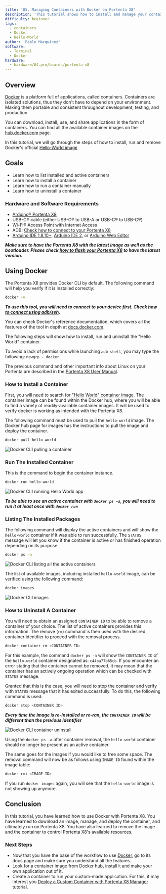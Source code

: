 ```yaml
---
title: '05. Managing Containers with Docker on Portenta X8'
description: 'This tutorial shows how to install and manage your containers using Docker.'
difficulty: beginner
tags:
  - containers
  - Docker
  - Hello-World
author: 'Pablo Marquínez'
software:
  - Terminal
  - Docker
hardware:
  - hardware/04.pro/boards/portenta-x8
---
```


## Overview

[Docker](http://docker.com) is a platform full of applications, called containers. Containers are isolated solutions, thus they don't have to depend on your environment. Making them portable and consistent throughout development, testing, and production.

You can download, install, use, and share applications in the form of containers. You can find all the available container images on the [hub.docker.com](https://hub.docker.com) page.

In this tutorial, we will go through the steps of how to install, run and remove Docker's official [Hello-World image](https://hub.docker.com/_/hello-world)

## Goals

- Learn how to list installed and active containers
- Learn how to install a container
- Learn how to run a container manually
- Learn how to uninstall a container

### Hardware and Software Requirements

- [Arduino® Portenta X8](https://store.arduino.cc/products/portenta-x8)
- USB-C® cable (either USB-C® to USB-A or USB-C® to USB-C®)
- Wi-Fi® Access Point with Internet Access
- ADB: [Check how to connect to your Portenta X8](https://docs.arduino.cc/tutorials/portenta-x8/user-manual#out-of-the-box-experience)
- [Arduino IDE 1.8.10+](https://www.arduino.cc/en/software), [Arduino IDE 2](https://www.arduino.cc/en/software), or [Arduino Web Editor](https://create.arduino.cc/editor)

***Make sure to have the Portenta X8 with the latest image as well as the bootloader. Please check [how to flash your Portenta X8](/tutorials/portenta-x8/image-flashing) to have the latest version.***

## Using Docker

The Portenta X8 provides Docker CLI by default. The following command will help you verify if it is installed correctly:

```bash
docker -v
```

***To use this tool, you will need to connect to your device first. Check [how to connect using adb/ssh](https://docs.arduino.cc/tutorials/portenta-x8/user-manual#out-of-the-box-experience).***

You can check Docker's reference documentation, which covers all the features of the tool in depth at [docs.docker.com](https://docs.docker.com/).

The following steps will show how to install, run and uninstall the "Hello World" container.

To avoid a lack of permissions while launching ```adb shell```, you may type the following: ```newgrp - docker```.

The previous command and other important info about Linux on your Portenta are described in the [Portenta X8 User Manual](https://docs.arduino.cc/tutorials/portenta-x8/user-manual#working-with-linux).

### How to Install a Container

First, you will need to search for ["Hello World" container image](https://hub.docker.com/_/hello-world). The container image can be found within the Docker hub, where you will be able to find a variety of readily-available container images. It will be used to verify docker is working as intended with the Portenta X8.

The following command must be used to pull the `hello-world` image. The Docker hub page for images has the instructions to pull the image and deploy the container.

```bash
docker pull hello-world
```

![Docker CLI pulling a container](assets/docker-pull.png)

### Run The Installed Container

This is the command to begin the container instance.

```bash
docker run hello-world
```

![Docker CLI running Hello World app](assets/docker-run.png)

***To be able to see an active container with `docker ps -a`, you will need to run it at least once with `docker run`***

### Listing The Installed Packages

The following command will display the active containers and will show the `hello-world` container if it was able to run successfully. The `STATUS` message will let you know if the container is active or has finished operation depending on its purpose.

```bash 
docker ps -a
```

![Docker CLI listing all the active containers](assets/docker-ps.png)

The list of available images, including installed `hello-world` image, can be verified using the following command:

```bash
docker images
```

![Docker CLI images](assets/docker-images.png)

### How to Uninstall A Container

You will need to obtain an assigned `CONTAINER ID` to be able to remove a container of your choice. The list of active containers provides this information. The remove (`rm`) command is then used with the desired container identifier to proceed with the removal process.

```bash
docker container rm <CONTAINER ID>
```

For this example, the command `docker ps -a` will show the `CONTAINER ID` of the `hello-world` container designated as: `c44ba77b65cb`. If you encounter an error stating that the container cannot be removed, it may mean that the container has an actively ongoing operation which can be checked with `STATUS` message.

Granted that this is the case, you will need to stop the container and verify with `STATUS` message that it has exited successfully. To do this, the following command is used:

```bash
docker stop <CONTAINER ID>
```

***Every time the image is re-installed or re-ran, the `CONTAINER ID` will be different than the previous identifier***

![Docker CLI container uninstall](assets/docker-container-rm.png)

Using the `docker ps -a` after container removal, the `hello-world` container should no longer be present as an active container.

The same goes for the images if you would like to free some space. The removal command will now be as follows using `IMAGE ID` found within the image table:

```bash
docker rmi <IMAGE ID>
```

If you run `docker images` again, you will see that the `hello-world` image is not showing up anymore.

## Conclusion

In this tutorial, you have learned how to use Docker with Portenta X8. You have learned to download an image, manage, and deploy the container, and ultimately run on Portenta X8. You have also learned to remove the image and the container to control Portenta X8's available resources.

### Next Steps

- Now that you have the base of the workflow to use [Docker](https://docker.com), go to its docs page and make sure you understand all the features.
- Look for a container image from [Docker hub](http://hub.docker.com), install it and make your own application out of it.
- Create a container to run your custom-made application. For this, it may interest you [Deploy a Custom Container with Portenta X8 Manager](https://docs.arduino.cc/tutorials/portenta-x8/custom-container) tutorial.
